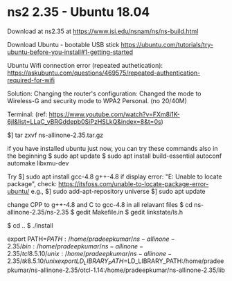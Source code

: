 # ns2 2.35 - Ubuntu 18.04

Download at ns2.35 at https://www.isi.edu/nsnam/ns/ns-build.html

Download Ubuntu - bootable USB stick https://ubuntu.com/tutorials/try-ubuntu-before-you-install#1-getting-started

Ubuntu Wifi connection error (repeated authetication): https://askubuntu.com/questions/469575/repeated-authentication-required-for-wifi

Solution: Changing the router's configuration: Changed the mode to Wireless-G and security mode to WPA2 Personal. (no 20/40M)

Terminal: (ref: https://www.youtube.com/watch?v=FXm8i1K-6jI&list=LLaC_vBRGddepb0SiPzHSLkQ&index=8&t=0s)

$] tar zxvf ns-allinone-2.35.tar.gz 

if you have installed ubuntu just now, you can try these commands also in the beginning
$ sudo apt update
$ sudo apt install build-essential autoconf automake libxmu-dev 

Try
$] sudo apt install gcc-4.8 g++-4.8 
if display error: "E: Unable to locate package", check: https://itsfoss.com/unable-to-locate-package-error-ubuntu/
e.g.,
$] sudo add-apt-repository universe
$] sudo apt update

change CPP to g++-4.8 and C to gcc-4.8 in all relavant files
$ cd ns-allinone-2.35/ns-2.35
$ gedit Makefile.in 
$ gedit linkstate/ls.h

$ cd ..
$ ./install 

export PATH=$PATH:/home/pradeepkumar/ns-allinone-2.35/bin:/home/pradeepkumar/ns-allinone-2.35/tcl8.5.10/unix:/home/pradeepkumar/ns-allinone-2.35/tk8.5.10/unix
export LD_LIBRARY_PATH=$LD_LIBRARY_PATH:/home/pradeepkumar/ns-allinone-2.35/otcl-1.14:/home/pradeepkumar/ns-allinone-2.35/lib

